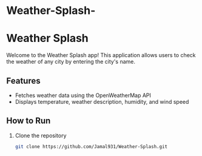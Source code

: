 # Weather-Splash-
# Weather Splash

Welcome to the Weather Splash app! This application allows users to check the weather of any city by entering the city's name.

## Features

- Fetches weather data using the OpenWeatherMap API
- Displays temperature, weather description, humidity, and wind speed

## How to Run

1. Clone the repository
   ```bash
   git clone https://github.com/Jamal931/Weather-Splash.git
